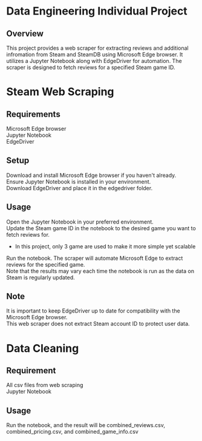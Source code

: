# Data Engineering Individual Project
## Overview
This project provides a web scraper for extracting reviews and additional infromation from Steam and SteamDB using Microsoft Edge browser. It utilizes a Jupyter Notebook along with EdgeDriver for automation. The scraper is designed to fetch reviews for a specified Steam game ID.

# Steam Web Scraping
## Requirements
Microsoft Edge browser <br>
Jupyter Notebook <br>
EdgeDriver <br>

## Setup
Download and install Microsoft Edge browser if you haven't already. <br>
Ensure Jupyter Notebook is installed in your environment. <br>
Download EdgeDriver and place it in the edgedriver folder. <br>

## Usage
Open the Jupyter Notebook in your preferred environment. <br>
Update the Steam game ID in the notebook to the desired game you want to fetch reviews for. <br>
- In this project, only 3 game are used to make it more simple yet scalable <br>

Run the notebook. The scraper will automate Microsoft Edge to extract reviews for the specified game. <br>
Note that the results may vary each time the notebook is run as the data on Steam is regularly updated. <br>

## Note
It is important to keep EdgeDriver up to date for compatibility with the Microsoft Edge browser. <br>
This web scraper does not extract Steam account ID to protect user data.

# Data Cleaning
## Requirement
All csv files from web scraping <br>
Jupyter Notebook <br>

## Usage
Run the notebook, and the result will be combined_reviews.csv, combined_pricing.csv, and combined_game_info.csv
